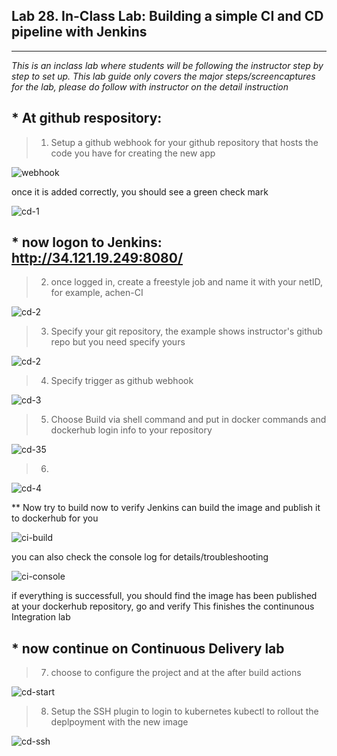 ## Lab 28.  In-Class Lab: Building a simple CI and CD pipeline with Jenkins
___

_This is an inclass lab where students will be following the instructor step by step to set up._
_This lab guide only covers the major steps/screencaptures for the lab, please do follow with instructor on the detail instruction_

## * At github respository:

> 1. Setup a github webhook for your github repository that hosts the code you have for creating the new app

![webhook](https://github.com/alexchenuw/devopslabs/blob/main/Lab-28/lab28_1.png)

once it is added correctly, you should see a green check mark

![cd-1](https://github.com/alexchenuw/devopslabs/blob/main/Lab-28/lab28_2.png)

## * now logon to Jenkins: http://34.121.19.249:8080/

> 2. once logged in, create a freestyle job and name it with your netID, for example, achen-CI

![cd-2](https://github.com/alexchenuw/devopslabs/blob/main/Lab-28/lab28_3.png)


> 3. Specify your git repository, the example shows instructor's github repo but you need specify yours

![cd-2](https://github.com/alexchenuw/devopslabs/blob/main/Lab-28/lab28_4.png)


> 4. Specify trigger as github webhook

![cd-3](https://github.com/alexchenuw/devopslabs/blob/main/Lab-28/lab28_5.png)

> 5. Choose Build via shell command and put in docker commands and dockerhub login info to your repository

![cd-35](https://github.com/alexchenuw/devopslabs/blob/main/Lab-28/lab28_6.png)


> 6. 

![cd-4](https://github.com/alexchenuw/devopslabs/blob/main/Lab-28/lab28_7.png)



** Now try to build now to verify Jenkins can build the image and publish it to dockerhub for you

![ci-build](https://github.com/alexchenuw/devopslabs/blob/main/Lab-28/lab-28-ci-build.png)

you can also check the console log for details/troubleshooting

![ci-console](https://github.com/alexchenuw/devopslabs/blob/main/Lab-28/lab-28-ci-console.png)

if everything is successfull, you should find the image has been published at your dockerhub repository, go and verify
This finishes the continunous Integration lab


## * now continue on Continuous Delivery lab

> 7. choose to configure the project and at the after build actions

![cd-start](https://github.com/alexchenuw/devopslabs/blob/main/Lab-28/lab28-cd-start.png)

> 8. Setup the SSH plugin to login to kubernetes kubectl to rollout the deplpoyment with the new image

![cd-ssh](https://github.com/alexchenuw/devopslabs/blob/main/Lab-28/lab-28-cd-ssh.png)
